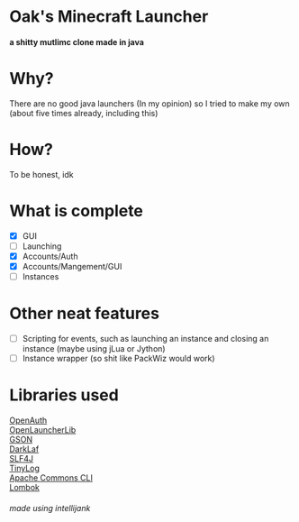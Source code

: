 # Oak's Minecraft Launcher
#### a shitty mutlimc clone made in java

# Why?
There are no good java launchers (In my opinion) so I tried to make my own (about five times already, including this)

# How?
To be honest, idk

# What is complete
- [x] GUI
- [ ] Launching
- [x] Accounts/Auth
- [x] Accounts/Mangement/GUI
- [ ] Instances

# Other neat features
- [ ] Scripting for events, such as launching an instance and closing an instance (maybe using jLua or Jython)
- [ ] Instance wrapper (so shit like PackWiz would work)

# Libraries used
[OpenAuth](https://github.com/Litarvan/OpenAuth)
<br>[OpenLauncherLib](https://github.com/Litarvan/OpenLauncherLib)
<br> [GSON](https://github.com/google/gson)
<br> [DarkLaf](https://github.com/weisJ/darklaf)
<br> [SLF4J](https://www.slf4j.org/)
<br> [TinyLog](https://tinylog.org/)
<br> [Apache Commons CLI](https://commons.apache.org/proper/commons-cli/index.html)
<br> [Lombok](https://projectlombok.org/)

###### made using intellijank
